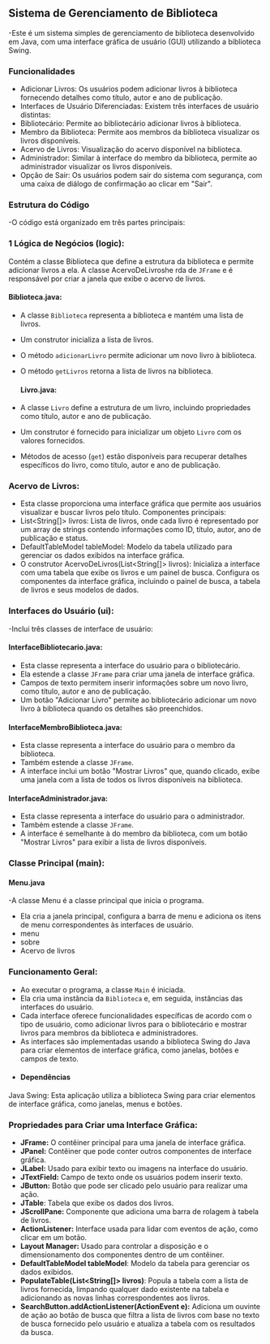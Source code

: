 ## Sistema de Gerenciamento de Biblioteca

-Este é um sistema simples de gerenciamento de biblioteca desenvolvido em Java, com uma interface gráfica de usuário (GUI) utilizando a biblioteca Swing.

### Funcionalidades
- Adicionar Livros: Os usuários podem adicionar livros à biblioteca fornecendo detalhes como título, autor e ano de publicação.
- Interfaces de Usuário Diferenciadas: Existem três interfaces de usuário distintas:
- Bibliotecário: Permite ao bibliotecário adicionar livros à biblioteca.
- Membro da Biblioteca: Permite aos membros da biblioteca visualizar os livros disponíveis.
- Acervo de Livros: Visualização do acervo disponível na biblioteca.
- Administrador: Similar à interface do membro da biblioteca, permite ao administrador visualizar os livros disponíveis.
- Opção de Sair: Os usuários podem sair do sistema com segurança, com uma caixa de diálogo de confirmação ao clicar em "Sair".

### Estrutura do Código

-O código está organizado em três partes principais:

### 1 Lógica de Negócios (logic):
Contém a classe Biblioteca que define a estrutura da biblioteca e permite adicionar livros a ela.
A classe AcervoDeLivroshe rda de `JFrame` e é responsável por criar a janela que exibe o acervo de livros.

#### Biblioteca.java:

- A classe `Biblioteca` representa a biblioteca e mantém uma lista de livros.
- Um construtor inicializa a lista de livros.
- O método `adicionarLivro` permite adicionar um novo livro à biblioteca.
- O método `getLivros` retorna a lista de livros na biblioteca.

  #### Livro.java:

- A classe `Livro` define a estrutura de um livro, incluindo propriedades como título, autor e ano de publicação.
- Um construtor é fornecido para inicializar um objeto `Livro` com os valores fornecidos.
- Métodos de acesso (`get`) estão disponíveis para recuperar detalhes específicos do livro, como título, autor e ano de publicação.

 ### Acervo de Livros:
 - Esta classe proporciona uma interface gráfica que permite aos usuários visualizar e buscar livros pelo título.
Componentes principais:
 - List<String[]> livros: Lista de livros, onde cada livro é representado por um array de strings contendo informações como ID, título, autor, ano de publicação e status.
 - DefaultTableModel tableModel: Modelo da tabela utilizado para gerenciar os dados exibidos na interface gráfica.
 - O construtor AcervoDeLivros(List<String[]> livros): Inicializa a interface com uma tabela que exibe os livros e um painel de busca. Configura os componentes da interface gráfica, incluindo o painel de busca, a tabela de livros e seus modelos de dados.


### Interfaces do Usuário (ui): 
-Inclui três classes de interface de usuário:

#### InterfaceBibliotecario.java:

- Esta classe representa a interface do usuário para o bibliotecário.
- Ela estende a classe `JFrame` para criar uma janela de interface gráfica.
- Campos de texto permitem inserir informações sobre um novo livro, como título, autor e ano de publicação.
- Um botão "Adicionar Livro" permite ao bibliotecário adicionar um novo livro à biblioteca quando os detalhes são preenchidos.

#### InterfaceMembroBiblioteca.java:

- Esta classe representa a interface do usuário para o membro da biblioteca.
- Também estende a classe `JFrame`.
- A interface inclui um botão "Mostrar Livros" que, quando clicado, exibe uma janela com a lista de todos os livros disponíveis na biblioteca.

#### InterfaceAdministrador.java:

- Esta classe representa a interface do usuário para o administrador.
- Também estende a classe `JFrame`.
- A interface é semelhante à do membro da biblioteca, com um botão "Mostrar Livros" para exibir a lista de livros disponíveis.

### Classe Principal (main):

#### Menu.java
-A classe Menu é a classe principal que inicia o programa. 
- Ela cria a janela principal, configura a barra de menu e adiciona os itens de menu correspondentes às interfaces de usuário.
- menu
- sobre
- Acervo de livros 

### Funcionamento Geral:

- Ao executar o programa, a classe `Main` é iniciada.
- Ela cria uma instância da `Biblioteca` e, em seguida, instâncias das interfaces do usuário.
- Cada interface oferece funcionalidades específicas de acordo com o tipo de usuário, como adicionar livros para o bibliotecário e mostrar livros para membros da biblioteca e administradores.
- As interfaces são implementadas usando a biblioteca Swing do Java para criar elementos de interface gráfica, como janelas, botões e campos de texto.
-
  #### Dependências
Java Swing: Esta aplicação utiliza a biblioteca Swing para criar elementos de interface gráfica, como janelas, menus e botões.

### Propriedades para Criar uma Interface Gráfica:

- **JFrame:** O contêiner principal para uma janela de interface gráfica.
- **JPanel:** Contêiner que pode conter outros componentes de interface gráfica.
- **JLabel:** Usado para exibir texto ou imagens na interface do usuário.
- **JTextField:** Campo de texto onde os usuários podem inserir texto.
- **JButton:** Botão que pode ser clicado pelo usuário para realizar uma ação.
- **JTable**: Tabela que exibe os dados dos livros.
- **JScrollPane:** Componente que adiciona uma barra de rolagem à tabela de livros.
- **ActionListener:** Interface usada para lidar com eventos de ação, como clicar em um botão.
- **Layout Manager:** Usado para controlar a disposição e o dimensionamento dos componentes dentro de um contêiner.
- **DefaultTableModel tableModel**: Modelo da tabela para gerenciar os dados exibidos.
- **PopulateTable(List<String[]> livros)**: Popula a tabela com a lista de livros fornecida, limpando qualquer dado existente na tabela e adicionando as novas linhas correspondentes aos livros.
- **SearchButton.addActionListener(ActionEvent e):** Adiciona um ouvinte de ação ao botão de busca que filtra a lista de livros com base no texto de busca fornecido pelo usuário e atualiza a tabela com os resultados da busca.
